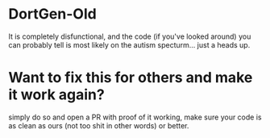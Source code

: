 # DortGen-Old
It is completely disfunctional, and the code (if you've looked around) you can probably tell is most likely on the autism specturm... just a heads up.

# Want to fix this for others and make it work again?
simply do so and open a PR with proof of it working, make sure your code is as clean as ours (not too shit in other words) or better.
